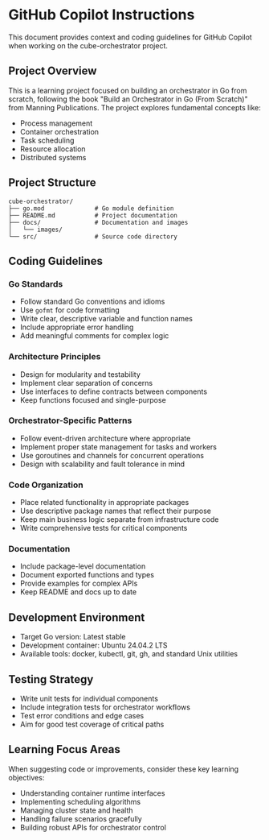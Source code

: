 # GitHub Copilot Instructions

This document provides context and coding guidelines for GitHub Copilot when working on the cube-orchestrator project.

## Project Overview

This is a learning project focused on building an orchestrator in Go from scratch, following the book "Build an Orchestrator in Go (From Scratch)" from Manning Publications. The project explores fundamental concepts like:

- Process management
- Container orchestration
- Task scheduling
- Resource allocation
- Distributed systems

## Project Structure

```
cube-orchestrator/
├── go.mod              # Go module definition
├── README.md           # Project documentation
├── docs/               # Documentation and images
│   └── images/
└── src/                # Source code directory
```

## Coding Guidelines

### Go Standards
- Follow standard Go conventions and idioms
- Use `gofmt` for code formatting
- Write clear, descriptive variable and function names
- Include appropriate error handling
- Add meaningful comments for complex logic

### Architecture Principles
- Design for modularity and testability
- Implement clear separation of concerns
- Use interfaces to define contracts between components
- Keep functions focused and single-purpose

### Orchestrator-Specific Patterns
- Follow event-driven architecture where appropriate
- Implement proper state management for tasks and workers
- Use goroutines and channels for concurrent operations
- Design with scalability and fault tolerance in mind

### Code Organization
- Place related functionality in appropriate packages
- Use descriptive package names that reflect their purpose
- Keep main business logic separate from infrastructure code
- Write comprehensive tests for critical components

### Documentation
- Include package-level documentation
- Document exported functions and types
- Provide examples for complex APIs
- Keep README and docs up to date

## Development Environment

- Target Go version: Latest stable
- Development container: Ubuntu 24.04.2 LTS
- Available tools: docker, kubectl, git, gh, and standard Unix utilities

## Testing Strategy

- Write unit tests for individual components
- Include integration tests for orchestrator workflows
- Test error conditions and edge cases
- Aim for good test coverage of critical paths

## Learning Focus Areas

When suggesting code or improvements, consider these key learning objectives:
- Understanding container runtime interfaces
- Implementing scheduling algorithms
- Managing cluster state and health
- Handling failure scenarios gracefully
- Building robust APIs for orchestrator control
